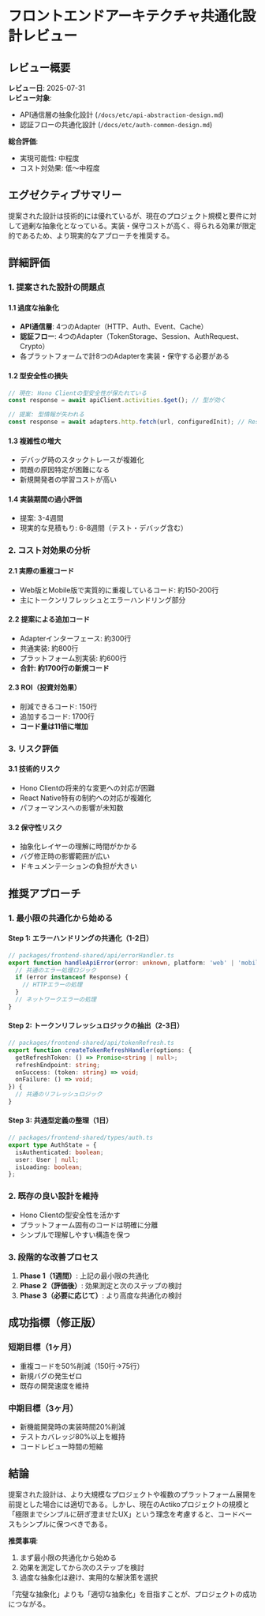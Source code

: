 # フロントエンドアーキテクチャ共通化設計レビュー

## レビュー概要

**レビュー日**: 2025-07-31  
**レビュー対象**:
- API通信層の抽象化設計 (`/docs/etc/api-abstraction-design.md`)
- 認証フローの共通化設計 (`/docs/etc/auth-common-design.md`)

**総合評価**: 
- 実現可能性: 中程度
- コスト対効果: 低〜中程度

## エグゼクティブサマリー

提案された設計は技術的には優れているが、現在のプロジェクト規模と要件に対して過剰な抽象化となっている。実装・保守コストが高く、得られる効果が限定的であるため、より現実的なアプローチを推奨する。

## 詳細評価

### 1. 提案された設計の問題点

#### 1.1 過度な抽象化
- **API通信層**: 4つのAdapter（HTTP、Auth、Event、Cache）
- **認証フロー**: 4つのAdapter（TokenStorage、Session、AuthRequest、Crypto）
- 各プラットフォームで計8つのAdapterを実装・保守する必要がある

#### 1.2 型安全性の損失
```typescript
// 現在: Hono Clientの型安全性が保たれている
const response = await apiClient.activities.$get(); // 型が効く

// 提案: 型情報が失われる
const response = await adapters.http.fetch(url, configuredInit); // Response型
```

#### 1.3 複雑性の増大
- デバッグ時のスタックトレースが複雑化
- 問題の原因特定が困難になる
- 新規開発者の学習コストが高い

#### 1.4 実装期間の過小評価
- 提案: 3-4週間
- 現実的な見積もり: 6-8週間（テスト・デバッグ含む）

### 2. コスト対効果の分析

#### 2.1 実際の重複コード
- Web版とMobile版で実質的に重複しているコード: 約150-200行
- 主にトークンリフレッシュとエラーハンドリング部分

#### 2.2 提案による追加コード
- Adapterインターフェース: 約300行
- 共通実装: 約800行
- プラットフォーム別実装: 約600行
- **合計: 約1700行の新規コード**

#### 2.3 ROI（投資対効果）
- 削減できるコード: 150行
- 追加するコード: 1700行
- **コード量は11倍に増加**

### 3. リスク評価

#### 3.1 技術的リスク
- Hono Clientの将来的な変更への対応が困難
- React Native特有の制約への対応が複雑化
- パフォーマンスへの影響が未知数

#### 3.2 保守性リスク
- 抽象化レイヤーの理解に時間がかかる
- バグ修正時の影響範囲が広い
- ドキュメンテーションの負担が大きい

## 推奨アプローチ

### 1. 最小限の共通化から始める

#### Step 1: エラーハンドリングの共通化（1-2日）
```typescript
// packages/frontend-shared/api/errorHandler.ts
export function handleApiError(error: unknown, platform: 'web' | 'mobile') {
  // 共通のエラー処理ロジック
  if (error instanceof Response) {
    // HTTPエラーの処理
  }
  // ネットワークエラーの処理
}
```

#### Step 2: トークンリフレッシュロジックの抽出（2-3日）
```typescript
// packages/frontend-shared/api/tokenRefresh.ts
export function createTokenRefreshHandler(options: {
  getRefreshToken: () => Promise<string | null>;
  refreshEndpoint: string;
  onSuccess: (token: string) => void;
  onFailure: () => void;
}) {
  // 共通のリフレッシュロジック
}
```

#### Step 3: 共通型定義の整理（1日）
```typescript
// packages/frontend-shared/types/auth.ts
export type AuthState = {
  isAuthenticated: boolean;
  user: User | null;
  isLoading: boolean;
};
```

### 2. 既存の良い設計を維持

- Hono Clientの型安全性を活かす
- プラットフォーム固有のコードは明確に分離
- シンプルで理解しやすい構造を保つ

### 3. 段階的な改善プロセス

1. **Phase 1（1週間）**: 上記の最小限の共通化
2. **Phase 2（評価後）**: 効果測定と次のステップの検討
3. **Phase 3（必要に応じて）**: より高度な共通化の検討

## 成功指標（修正版）

### 短期目標（1ヶ月）
- 重複コードを50%削減（150行→75行）
- 新規バグの発生ゼロ
- 既存の開発速度を維持

### 中期目標（3ヶ月）
- 新機能開発時の実装時間20%削減
- テストカバレッジ80%以上を維持
- コードレビュー時間の短縮

## 結論

提案された設計は、より大規模なプロジェクトや複数のプラットフォーム展開を前提とした場合には適切である。しかし、現在のActikoプロジェクトの規模と「極限までシンプルに研ぎ澄ませたUX」という理念を考慮すると、コードベースもシンプルに保つべきである。

**推奨事項**:
1. まず最小限の共通化から始める
2. 効果を測定してから次のステップを検討
3. 過度な抽象化は避け、実用的な解決策を選択

「完璧な抽象化」よりも「適切な抽象化」を目指すことが、プロジェクトの成功につながる。